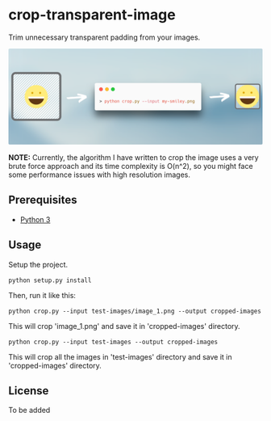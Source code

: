# crop-transparent-image

Trim unnecessary transparent padding from your images.

![](.github/highlight.png)

**NOTE:** Currently, the algorithm I have written to crop the image uses a very brute force approach and its time complexity is O(n^2), so you might face some performance issues with high resolution images.

## Prerequisites

- [Python 3](https://www.python.org/downloads/)

## Usage

Setup the project.

```
python setup.py install 
```

Then, run it like this:

```
python crop.py --input test-images/image_1.png --output cropped-images
```

This will crop 'image_1.png' and save it in 'cropped-images' directory.

```
python crop.py --input test-images --output cropped-images
```

This will crop all the images in 'test-images' directory and save it in 'cropped-images' directory.

## License

To be added
